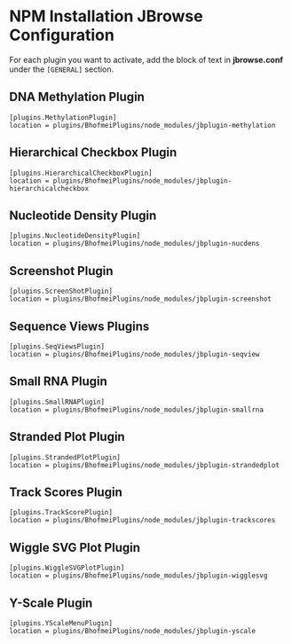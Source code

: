 # NPM Installation JBrowse Configuration

For each plugin you want to activate, add the block of text in **jbrowse.conf** under the `[GENERAL]` section.

## DNA Methylation Plugin
```
[plugins.MethylationPlugin]
location = plugins/BhofmeiPlugins/node_modules/jbplugin-methylation
```

## Hierarchical Checkbox Plugin
```
[plugins.HierarchicalCheckboxPlugin]
location = plugins/BhofmeiPlugins/node_modules/jbplugin-hierarchicalcheckbox
```

## Nucleotide Density Plugin
```
[plugins.NucleotideDensityPlugin]
location = plugins/BhofmeiPlugins/node_modules/jbplugin-nucdens
```

## Screenshot Plugin
```
[plugins.ScreenShotPlugin]
location = plugins/BhofmeiPlugins/node_modules/jbplugin-screenshot
```

## Sequence Views Plugins
```
[plugins.SeqViewsPlugin]
location = plugins/BhofmeiPlugins/node_modules/jbplugin-seqview
```

## Small RNA Plugin
```
[plugins.SmallRNAPlugin]
location = plugins/BhofmeiPlugins/node_modules/jbplugin-smallrna
```

## Stranded Plot Plugin
```
[plugins.StrandedPlotPlugin]
location = plugins/BhofmeiPlugins/node_modules/jbplugin-strandedplot
```

## Track Scores Plugin
```
[plugins.TrackScorePlugin]
location = plugins/BhofmeiPlugins/node_modules/jbplugin-trackscores
```

## Wiggle SVG Plot Plugin
```
[plugins.WiggleSVGPlotPlugin]
location = plugins/BhofmeiPlugins/node_modules/jbplugin-wigglesvg
```

## Y-Scale Plugin
```
[plugins.YScaleMenuPlugin]
location = plugins/BhofmeiPlugins/node_modules/jbplugin-yscale
```